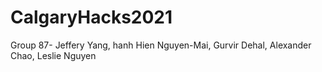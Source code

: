 # CalgaryHacks2021
Group 87- Jeffery Yang, hanh Hien  Nguyen-Mai, Gurvir Dehal, Alexander  Chao, Leslie Nguyen

